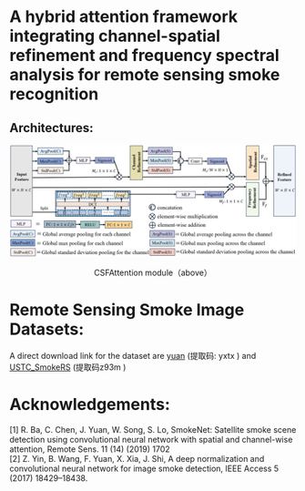 # A hybrid attention framework integrating channel-spatial refinement and frequency spectral analysis for remote sensing smoke recognition
## Architectures:
![](https://github.com/syx-a11y/remote-sensing-smoke-recognition/blob/main/CSFAttention%20module.jpg)
<div align="center">
  CSFAttention module（above）
</div> 

# Remote Sensing Smoke Image Datasets:
A direct download link for the dataset are [yuan](https://pan.baidu.com/s/1PptY11FowQ4V3ZV3zA34Sw) (提取码: yxtx ) and [USTC_SmokeRS](https://pan.baidu.com/s/1hbG-O3hSnRMZ9wGtEZdH3A) (提取码z93m )

# Acknowledgements:
[1] R. Ba, C. Chen, J. Yuan, W. Song, S. Lo, SmokeNet: Satellite smoke scene detection using convolutional neural network with spatial and channel-wise attention, Remote Sens. 11 (14) (2019) 1702 <br> 
[2] Z. Yin, B. Wang, F. Yuan, X. Xia, J. Shi, A deep normalization and convolutional neural network for image smoke detection, IEEE Access 5 (2017) 18429–18438.
